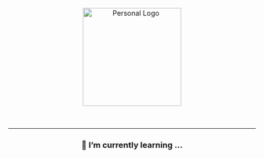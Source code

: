 <p align="center">
  <img src="https://383bb7d6682d281a381f00d776f6dfc5.io.log.br/jurassi-cc_logo-git-200px.png" alt="Personal Logo" height="200">
</p></br>

*****

<h3 align="center">🌱 I’m currently learning ...</h3>

<!--
**samuel-lope/samuel-lope** is a ✨ _special_ ✨ repository because its `README.md` (this file) appears on your GitHub profile.

Here are some ideas to get you started:

- 🔭 I’m currently working on ...
- 🌱 I’m currently learning ...
- 👯 I’m looking to collaborate on ...
- 🤔 I’m looking for help with ...
- 💬 Ask me about ...
- 📫 How to reach me: ...
- 😄 Pronouns: ...
- ⚡ Fun fact: ...
-->
